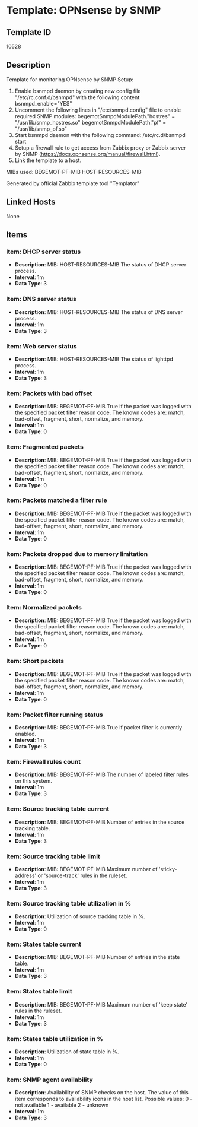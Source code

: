 # Template: OPNsense by SNMP

## Template ID
10528

## Description
Template for monitoring OPNsense by SNMP
Setup:
  1. Enable bsnmpd daemon by creating new config file "/etc/rc.conf.d/bsnmpd" with the following content:
  bsnmpd_enable="YES"
  2. Uncomment the following lines in "/etc/snmpd.config" file to enable required SNMP modules:
  begemotSnmpdModulePath."hostres" = "/usr/lib/snmp_hostres.so"
  begemotSnmpdModulePath."pf"     = "/usr/lib/snmp_pf.so"
  3. Start bsnmpd daemon with the following command:
  /etc/rc.d/bsnmpd start
  4. Setup a firewall rule to get access from Zabbix proxy or Zabbix server by SNMP (https://docs.opnsense.org/manual/firewall.html).
  5. Link the template to a host.


MIBs used:
BEGEMOT-PF-MIB
HOST-RESOURCES-MIB

Generated by official Zabbix template tool "Templator"

## Linked Hosts
None

## Items

### Item: DHCP server status
- **Description**: MIB: HOST-RESOURCES-MIB
The status of DHCP server process.
- **Interval**: 1m
- **Data Type**: 3

### Item: DNS server status
- **Description**: MIB: HOST-RESOURCES-MIB
The status of DNS server process.
- **Interval**: 1m
- **Data Type**: 3

### Item: Web server status
- **Description**: MIB: HOST-RESOURCES-MIB
The status of lighttpd process.
- **Interval**: 1m
- **Data Type**: 3

### Item: Packets with bad offset
- **Description**: MIB: BEGEMOT-PF-MIB
True if the packet was logged with the specified packet filter reason code. The known codes are: match, bad-offset, fragment, short, normalize, and memory.
- **Interval**: 1m
- **Data Type**: 0

### Item: Fragmented packets
- **Description**: MIB: BEGEMOT-PF-MIB
True if the packet was logged with the specified packet filter reason code. The known codes are: match, bad-offset, fragment, short, normalize, and memory.
- **Interval**: 1m
- **Data Type**: 0

### Item: Packets matched a filter rule
- **Description**: MIB: BEGEMOT-PF-MIB
True if the packet was logged with the specified packet filter reason code. The known codes are: match, bad-offset, fragment, short, normalize, and memory.
- **Interval**: 1m
- **Data Type**: 0

### Item: Packets dropped due to memory limitation
- **Description**: MIB: BEGEMOT-PF-MIB
True if the packet was logged with the specified packet filter reason code. The known codes are: match, bad-offset, fragment, short, normalize, and memory.
- **Interval**: 1m
- **Data Type**: 0

### Item: Normalized packets
- **Description**: MIB: BEGEMOT-PF-MIB
True if the packet was logged with the specified packet filter reason code. The known codes are: match, bad-offset, fragment, short, normalize, and memory.
- **Interval**: 1m
- **Data Type**: 0

### Item: Short packets
- **Description**: MIB: BEGEMOT-PF-MIB
True if the packet was logged with the specified packet filter reason code. The known codes are: match, bad-offset, fragment, short, normalize, and memory.
- **Interval**: 1m
- **Data Type**: 0

### Item: Packet filter running status
- **Description**: MIB: BEGEMOT-PF-MIB
True if packet filter is currently enabled.
- **Interval**: 1m
- **Data Type**: 3

### Item: Firewall rules count
- **Description**: MIB: BEGEMOT-PF-MIB
The number of labeled filter rules on this system.
- **Interval**: 1m
- **Data Type**: 3

### Item: Source tracking table current
- **Description**: MIB: BEGEMOT-PF-MIB
Number of entries in the source tracking table.
- **Interval**: 1m
- **Data Type**: 3

### Item: Source tracking table limit
- **Description**: MIB: BEGEMOT-PF-MIB
Maximum number of 'sticky-address' or 'source-track' rules in the ruleset.
- **Interval**: 1m
- **Data Type**: 3

### Item: Source tracking table utilization in %
- **Description**: Utilization of source tracking table in %.
- **Interval**: 1m
- **Data Type**: 0

### Item: States table current
- **Description**: MIB: BEGEMOT-PF-MIB
Number of entries in the state table.
- **Interval**: 1m
- **Data Type**: 3

### Item: States table limit
- **Description**: MIB: BEGEMOT-PF-MIB
Maximum number of 'keep state' rules in the ruleset.
- **Interval**: 1m
- **Data Type**: 3

### Item: States table utilization in %
- **Description**: Utilization of state table in %.
- **Interval**: 1m
- **Data Type**: 0

### Item: SNMP agent availability
- **Description**: Availability of SNMP checks on the host. The value of this item corresponds to availability icons in the host list.
Possible values:
0 - not available
1 - available
2 - unknown
- **Interval**: 1m
- **Data Type**: 3

